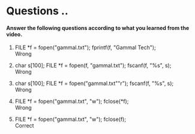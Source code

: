 # Questions ..

#### Answer the following questions according to what you learned from the video.

1. FILE \*f = fopen("gammal.txt"); fprintf(f, "Gammal Tech");  
   Wrong

2. char s[100]; FILE \*f = fopen(f, "gammal.txt"); fscanf(f, "%s", s);  
   Wrong

3. char s[100]; FILE \*f = fopen("gammal.txt""r"); fscanf(f, "%s", s);  
   Wrong

4. FILE \*f = fopen("gammal.txt", "w"); fclose(\*f);  
   Wrong

5. FILE \*f = fopen("gammal.txt", "w"); fclose(f);  
   Correct
